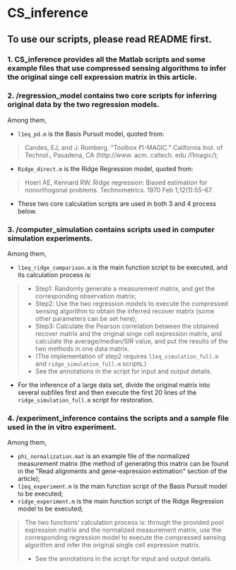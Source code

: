 # CS_inference
## To use our scripts, please read README first.

### 1. CS_inference provides all the Matlab scripts and some example files that use compressed sensing algorithms to infer the original singe cell expression matrix in this article.

### 2. /regression_model contains two core scripts for inferring original data by the two regression models.<br>
Among them, <br>
* `l1eq_pd.m` is the Basis Pursuit model, quoted from:<br>
>Candes, EJ, and J. Romberg. "Toolbox ℓ1-MAGIC." California Inst. of Technol., Pasadena, CA (http://www. acm. caltech. edu /l1magic/);<br>
* `Ridge_direct.m` is the Ridge Regression model, quoted from:<br>
>Hoerl AE, Kennard RW. Ridge regression: Biased estimation for nonorthogonal problems. Technometrics. 1970 Feb 1;12(1):55-67.<br>
* These two core calculation scripts are used in both 3 and 4 process below.

### 3. /computer_simulation contains scripts used in computer simulation experiments.<br>
Among them, <br>
* `l1eq_ridge_comparison.m` is the main function script to be executed, and its calculation process is:<br>
>* Step1:  Randomly generate a measurement matrix, and get the corresponding observation matrix;<br>
>* Step2:  Use the two regression models to execute the compressed sensing algorithm to obtain the inferred recover matrix (some other parameters can be set here); <br>
>* Step3:  Calculate the Pearson correlation between the obtained recover matrix and the original singe cell expression matrix, and calculate the average/median/SIR value, and put the results of the two methods in one data matrix.<br>
>* (The implementation of step2 requires `l1eq_simulation_full.m` and `ridge_simulation_full.m` scripts.)<br>
>* See the annotations in the script for input and output details.<br>
* For the inference of a large data set, divide the original matrix into several subfiles first and then execute the first 20 lines of the `ridge_simulation_full.m` script for restoration.

### 4. /experiment_inference contains the scripts and a sample file used in the in vitro experiment.<br>
Among them, <br>
* `phi_normalization.mat` is an example file of the normalized measurement matrix (the method of generating this matrix can be found in the "Read alignments and gene-expression estimation" section of the article);<br>
* `l1eq_experiment.m` is the main function script of the Basis Pursuit model to be executed;<br>
* `ridge_experiment.m` is the main function script of the Ridge Regression model to be executed; <br>
>The two functions’ calculation process is: through the provided pool expression matrix and the normalized measurement matrix, use the corresponding regression model to execute the compressed sensing algorithm and infer the original single cell expression matrix.<br>
>* See the annotations in the script for input and output details.

